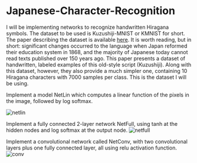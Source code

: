 # Japanese-Character-Recognition
I will be implementing networks to recognize handwritten Hiragana symbols. The dataset to be used is Kuzushiji-MNIST or KMNIST for short. The paper describing the dataset is available [here](https://arxiv.org/pdf/1812.01718.pdf). It is worth reading, but in short: significant changes occurred to the language when Japan reformed their education system in 1868, and the majority of Japanese today cannot read texts published over 150 years ago. This paper presents a dataset of handwritten, labeled examples of this old-style script (Kuzushiji). Along with this dataset, however, they also provide a much simpler one, containing 10 Hiragana characters with 7000 samples per class. This is the dataset I will be using.

Implement a model NetLin which computes a linear function of the pixels in the image, followed by log softmax.

![netlin](https://github.com/YaseminSilen/Japanese-Character-Recognition/assets/100459878/3e0a5955-7a92-4711-8c5f-f04a6204b7f1)



Implement a fully connected 2-layer network NetFull, using tanh at the hidden nodes and log softmax at the output node.
![netfull](https://github.com/YaseminSilen/Japanese-Character-Recognition/assets/100459878/62f10b07-4eb1-404f-a0bd-88c3c2f02884)


Implement a convolutional network called NetConv, with two convolutional layers plus one fully connected layer, all using relu activation function.![conv](https://github.com/YaseminSilen/Japanese-Character-Recognition/assets/100459878/f1e34974-5090-48f6-8390-a89c59302f8c)
